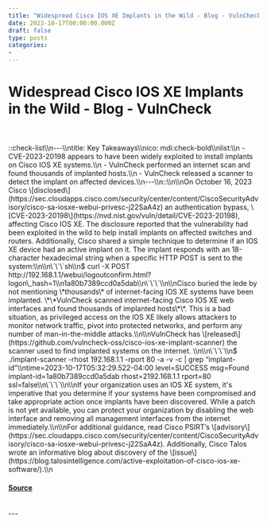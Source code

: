 ```yaml
---
title: "Widespread Cisco IOS XE Implants in the Wild - Blog - VulnCheck"
date: 2023-10-17T00:00:00.000Z
draft: false
type: posts
categories: 
- 
---
```

# Widespread Cisco IOS XE Implants in the Wild - Blog - VulnCheck

<br/>

<br/>
::check-list\\n---\\ntitle: Key Takeaways\\nico: mdi:check-bold\\nlist:\\n - CVE-2023-20198 appears to have been widely exploited to install implants on Cisco IOS XE systems.\\n - VulnCheck performed an internet scan and found thousands of implanted hosts.\\n - VulnCheck released a scanner to detect the implant on affected devices.\\n---\\n::\\n\\nOn October 16, 2023 Cisco \[disclosed\](https://sec.cloudapps.cisco.com/security/center/content/CiscoSecurityAdvisory/cisco-sa-iosxe-webui-privesc-j22SaA4z) an authentication bypass, \[CVE-2023-20198\](https://nvd.nist.gov/vuln/detail/CVE-2023-20198), affecting Cisco IOS XE. The disclosure reported that the vulnerability had been exploited in the wild to help install implants on affected switches and routers. Additionally, Cisco shared a simple technique to determine if an IOS XE device had an active implant on it. The implant responds with an 18-character hexadecimal string when a specific HTTP POST is sent to the system:\\n\\n\`\`\`sh\\n$ curl -X POST http://192.168.1.1/webui/logoutconfirm.html?logon\_hash=1\\n1a80b7389ccd0a5dab\\n\`\`\`\\n\\nCisco buried the lede by not mentioning \*thousands\* of internet-facing IOS XE systems have been implanted. \*\*VulnCheck scanned internet-facing Cisco IOS XE web interfaces and found thousands of implanted hosts\*\*. This is a bad situation, as privileged access on the IOS XE likely allows attackers to monitor network traffic, pivot into protected networks, and perform any number of man-in-the-middle attacks.\\n\\nVulnCheck has \[released\](https://github.com/vulncheck-oss/cisco-ios-xe-implant-scanner) the scanner used to find implanted systems on the internet. \\n\\n\`\`\`\\n$ ./implant-scanner -rhost 192.168.1.1 -rport 80 -a -v -c | grep “implant-id”\\ntime=2023-10-17T05:32:29.522-04:00 level=SUCCESS msg=Found implant-id=1a80b7389ccd0a5dab rhost=2192.168.1.1 rport=80 ssl=false\\n\`\`\`\\n\\nIf your organization uses an IOS XE system, it's imperative that you determine if your systems have been compromised and take appropriate action once implants have been discovered. While a patch is not yet available, you can protect your organization by disabling the web interface and removing all management interfaces from the internet immediately.\\n\\nFor additional guidance, read Cisco PSIRT’s \[advisory\](https://sec.cloudapps.cisco.com/security/center/content/CiscoSecurityAdvisory/cisco-sa-iosxe-webui-privesc-j22SaA4z). Additionally, Cisco Talos wrote an informative blog about discovery of the \[issue\](https://blog.talosintelligence.com/active-exploitation-of-cisco-ios-xe-software/).\\n

#### [Source](https://vulncheck.com/blog/cisco-implants)

<br/>
---
